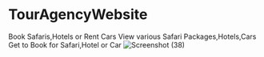 # TourAgencyWebsite
Book Safaris,Hotels or Rent Cars
View various Safari Packages,Hotels,Cars
Get to Book for Safari,Hotel or Car
![Screenshot (38)](https://user-images.githubusercontent.com/65674370/214657338-747ca69d-42d2-412f-ad18-bd067f55a543.png)
